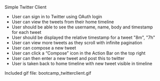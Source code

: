 Simple Twitter Client

- User can sign in to Twitter using OAuth login
- User can view the tweets from their home timeline
- User should be able to see the username, name, body and timestamp for each tweet
- User should be displayed the relative timestamp for a tweet "8m", "7h"
- User can view more tweets as they scroll with infinite pagination
- User can compose a new tweet
- User can click a “Compose” icon in the Action Bar on the top right
- User can then enter a new tweet and post this to twitter
- User is taken back to home timeline with new tweet visible in timeline

Included gif file: bootcamp_twitterclient.gif
